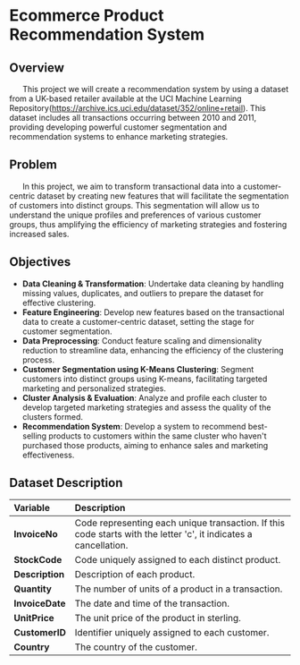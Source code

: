 # Ecommerce Product Recommendation System
 
## Overview
&nbsp;&nbsp;&nbsp;&nbsp;&nbsp;&nbsp;This project we will create a recommendation system by using a dataset from a UK-based retailer available at the UCI Machine Learning Repository(https://archive.ics.uci.edu/dataset/352/online+retail). This dataset includes all transactions occurring between 2010 and 2011, providing developing powerful customer segmentation and recommendation systems to enhance marketing strategies.
## Problem 
&nbsp;&nbsp;&nbsp;&nbsp;&nbsp;&nbsp;In this project, we aim to transform transactional data into a customer-centric dataset by creating new features that will facilitate the segmentation of customers into distinct groups. This segmentation will allow us to understand the unique profiles and preferences of various customer groups, thus amplifying the efficiency of marketing strategies and fostering increased sales.
## Objectives
- **Data Cleaning & Transformation**: Undertake data cleaning by handling missing values, duplicates, and outliers to prepare the dataset for effective clustering.
- **Feature Engineering**: Develop new features based on the transactional data to create a customer-centric dataset, setting the stage for customer segmentation.
- **Data Preprocessing**: Conduct feature scaling and dimensionality reduction to streamline data, enhancing the efficiency of the clustering process.
- **Customer Segmentation using K-Means Clustering**: Segment customers into distinct groups using K-means, facilitating targeted marketing and personalized strategies.
- **Cluster Analysis & Evaluation**: Analyze and profile each cluster to develop targeted marketing strategies and assess the quality of the clusters formed.
- **Recommendation System**: Develop a system to recommend best-selling products to customers within the same cluster who haven't purchased those products, aiming to enhance sales and marketing effectiveness.
## Dataset Description
| __Variable__ | __Description__ |
|     :---      |       :---      |      
| __InvoiceNo__ | Code representing each unique transaction. If this code starts with the letter 'c', it indicates a cancellation. |
| __StockCode__ | Code uniquely assigned to each distinct product. |
| __Description__ | Description of each product. |
| __Quantity__ | The number of units of a product in a transaction. |
| __InvoiceDate__ | The date and time of the transaction. |
| __UnitPrice__ | The unit price of the product in sterling. |
| __CustomerID__ | Identifier uniquely assigned to each customer. |
| __Country__ | The country of the customer. |
